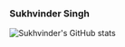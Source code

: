 ### Sukhvinder Singh
![Sukhvinder's GitHub stats](https://github-readme-stats.vercel.app/api?username=Sukhvsin2&count_private=true)
